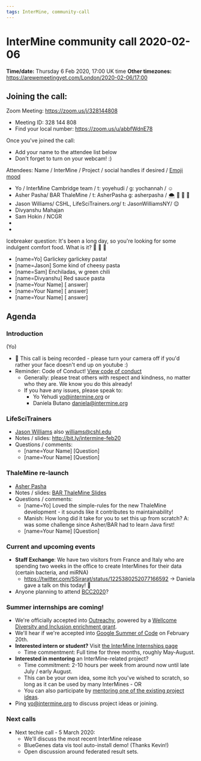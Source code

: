 ```yaml
---
tags: InterMine, community-call
---
```


# InterMine community call 2020-02-06

**Time/date:** Thursday 6 Feb 2020, 17:00 UK time
**Other timezones:** https://arewemeetingyet.com/London/2020-02-06/17:00


## Joining the call: 
Zoom Meeting: https://zoom.us/j/328144808
- Meeting ID: 328 144 808
- Find your local number: https://zoom.us/u/abbfWdnE78

Once you've joined the call:
- Add your name to the attendee list below 
- Don't forget to turn on your webcam! :) 
    

Attendees: Name / InterMine / Project / social handles if desired / [Emoji mood](https://emojipedia.org/)
- Yo / InterMine Cambridge team / t: yoyehudi / g: yochannah / :relaxed: 
- Asher Pasha/ BAR ThaleMine / t: AsherPasha g: asherpasha / 🌨️ 🥶 🍵 🙂
- Jason Williams/ CSHL, LifeSciTrainers.org/ t: JasonWilliamsNY/ :relieved: 
- Divyanshu Mahajan
- Sam Hokin / NCGR
- 
-  

Icebreaker question: It's been a long day, so you're looking for some indulgent comfort food. What is it? :spaghetti: :hamburger: :icecream: 
- [name=Yo] Garlickey garlickey pasta!  
- [name=Jason] Some kind of cheesy pasta
- [name=Sam] Enchiladas, w green chili
- [name=Divyanshu] Red sauce pasta
- [name=Your Name] [ answer]
- [name=Your Name] [ answer]
- [name=Your Name] [ answer]

## Agenda

### Introduction 
(Yo)
 - 🎥 This call is being recorded - please turn your camera off if you'd rather your face doesn't end up on youtube :)
 - Reminder: Code of Conduct! [View code of conduct](http://intermine.org/code-of-conduct/)
      - Generally: please treat others with respect and kindness, no matter who they are. We know you do this already! 
      - If you have any issues, please speak to:
        - Yo Yehudi yo@intermine.org or
        - Daniela Butano daniela@intermine.org

### LifeSciTrainers 
- [Jason Williams](https://twitter.com/jasonwilliamsny) also williams@cshl.edu
- Notes / slides: http://bit.ly/intermine-feb20
- Questions / comments: 
    - [name=Your Name] [Question]
    - [name=Your Name] [Question]

### ThaleMine re-launch
- [Asher Pasha](https://twitter.com/AsherPasha)
- Notes / slides: [BAR ThaleMine Slides](https://github.com/asherpasha/InterMine_Talk/blob/master/Asher_ThaleMine.pdf)
- Questions / comments: 
    - [name=Yo] Loved the simple-rules for the new ThaleMine development - it sounds like it contributes to maintainability! 
    - Manish: How long did it take for you to set this up from scratch? A: was some challenge since Asher/BAR had to learn Java first! 
    - [name=Your Name] [Question]



### Current and upcoming events
- **Staff Exchange**: We have two visitors from France and Italy who are spending two weeks in the office to create InterMines for their data (certain bacteria, and miRNA)
    - https://twitter.com/SSirarat/status/1225380252077166592 -> Daniela gave a talk on this today! :raised_hands: 
- Anyone planning to attend [BCC2020](https://bcc2020.github.io/)? 

### Summer internships are coming!
- We're officially accepted into [Outreachy](https://www.outreachy.org/),  powered by a [Wellcome Diversity and Inclusion enrichment grant](https://wellcome.ac.uk/funding/schemes/research-enrichment-diversity-and-inclusion). 
- We'll hear if we're accepted into [Google Summer of Code](https://summerofcode.withgoogle.com/) on February 20th. 
- **Interested intern or student?** Visit [the InterMine Internships page](http://intermine.org/internships/)
    - Time commentment: Full time for three months, roughly May-August. 
- **Interested in mentoring** an InterMine-related project? 
    - Time commitment: 2-10 hours per week from around now until late July / early August. 
    - This can be your own idea, some itch you've wished to scratch, so long as it can be used by many InterMines - OR
    - You can also participate by [mentoring one of the existing project ideas](http://intermine.org/internships/project-ideas/2020/). 
- Ping yo@intermine.org to discuss project ideas or joining. 

### Next calls
- Next techie call - 5 March 2020:
    - We'll discuss the most recent InterMine release 
    - BlueGenes data vis tool auto-install demo! (Thanks Kevin!)
    - Open discussion around federated result sets.

